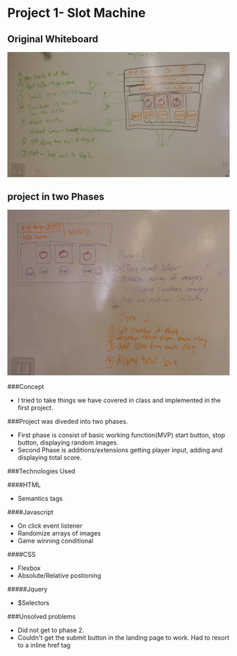 # Project 1- Slot Machine

## Original Whiteboard
![whiteBoard2](images/IMG_0008.jpg)


## project in two Phases
![whiteBoard1](images/IMG_0009.JPG)



###Concept
- I tried to take things we have covered in class and implemented in the first project.

###Project was diveded into two phases.
- First phase is consist of basic working function(MVP) start button, stop button, displaying  random images.
- Second Phase is additions/extensions getting player input, adding and displaying total score.


###Technologies Used

####HTML
- Semantics tags

####Javascript 
- On click event listener
- Randomize arrays of images
- Game winning conditional

####CSS
- Flexbox
- Absolute/Relative postioning

#####Jquery
- $Selectors

###Unsolved problems
- Did not get to phase 2.
- Couldn't get the submit button in the landing page to work. Had to resort to a inline href tag


